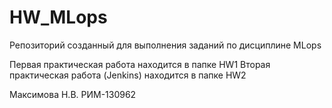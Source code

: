 # HW_MLops
Репозиторий созданный для выполнения заданий по дисциплине MLops

Первая практическая работа находится в папке HW1
Вторая практическая работа (Jenkins) находится в папке HW2

Максимова Н.В. РИМ-130962
